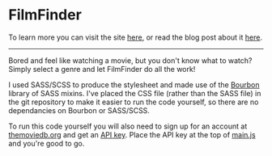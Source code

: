 FilmFinder
==========

To learn more you can visit the site [here](http://filmfinder.joncordeiro.com), or read the blog post about it [here](http://joncordeiro.com/blog/Film-Finder).

--------

Bored and feel like watching a movie, but you don't know what to watch? Simply select a genre and let FilmFinder do all the work!

I used SASS/SCSS to produce the stylesheet and made use of the [Bourbon](http://bourbon.io) library of SASS mixins. I've placed the CSS file (rather than the SASS file) in the git repository to make it easier to run the code yourself, so there are no dependancies on Bourbon or SASS/SCSS.

To run this code yourself you will also need to sign up for an account at [themoviedb.org](https://www.themoviedb.org/account/signup) and get an [API key](http://docs.themoviedb.apiary.io/). Place the API key at the top of [main.js](https://github.com/jcordeiro/FilmFinder/blob/master/scripts/main.js) and you're good to go.
